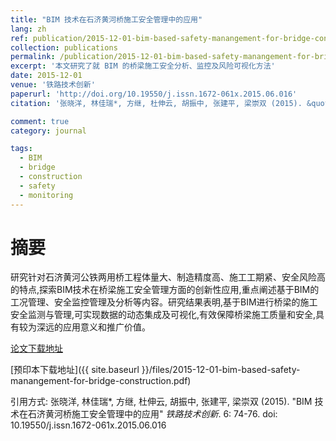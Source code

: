 ```yaml
---
title: "BIM 技术在石济黄河桥施工安全管理中的应用"
lang: zh
ref: publication/2015-12-01-bim-based-safety-manangement-for-bridge-construction
collection: publications
permalink: /publication/2015-12-01-bim-based-safety-manangement-for-bridge-construction
excerpt: '本文研究了就 BIM 的桥梁施工安全分析、监控及风险可视化方法'
date: 2015-12-01
venue: '铁路技术创新'
paperurl: 'http://doi.org/10.19550/j.issn.1672-061x.2015.06.016'
citation: '张晓洋, 林佳瑞*, 方继, 杜伸云, 胡振中, 张建平, 梁崇双 (2015). &quot;BIM 技术在石济黄河桥施工安全管理中的应用&quot; <i>铁路技术创新</i>. 6: 74-76. doi: 10.19550/j.issn.1672-061x.2015.06.016'

comment: true
category: journal

tags: 
  - BIM
  - bridge
  - construction
  - safety
  - monitoring
---
```



摘要
====

研究针对石济黄河公铁两用桥工程体量大、制造精度高、施工工期紧、安全风险高的特点,探索BIM技术在桥梁施工安全管理方面的创新性应用,重点阐述基于BIM的工况管理、安全监控管理及分析等内容。研究结果表明,基于BIM进行桥梁的施工安全监测与管理,可实现数据的动态集成及可视化,有效保障桥梁施工质量和安全,具有较为深远的应用意义和推广价值。 

[论文下载地址](http://doi.org/10.19550/j.issn.1672-061x.2015.06.016)

[预印本下载地址]({{ site.baseurl }}/files/2015-12-01-bim-based-safety-manangement-for-bridge-construction.pdf)

引用方式: 张晓洋, 林佳瑞*, 方继, 杜伸云, 胡振中, 张建平, 梁崇双 (2015). &quot;BIM 技术在石济黄河桥施工安全管理中的应用&quot; <i>铁路技术创新</i>. 6: 74-76. doi: 10.19550/j.issn.1672-061x.2015.06.016